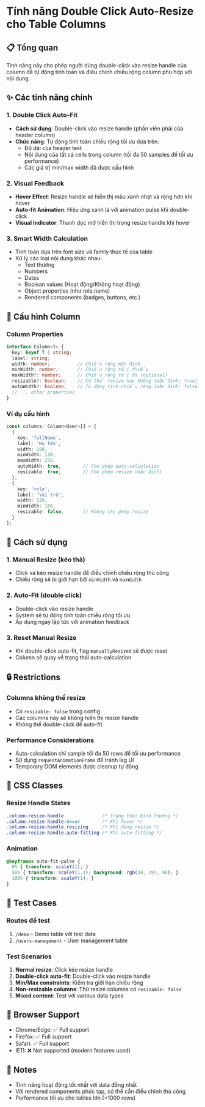 # Tính năng Double Click Auto-Resize cho Table Columns

## 📋 Tổng quan
Tính năng này cho phép người dùng double-click vào resize handle của column để tự động tính toán và điều chỉnh chiều rộng column phù hợp với nội dung.

## ✨ Các tính năng chính

### 1. Double Click Auto-Fit
- **Cách sử dụng**: Double-click vào resize handle (phần viền phải của header column)
- **Chức năng**: Tự động tính toán chiều rộng tối ưu dựa trên:
  - Độ dài của header text
  - Nội dung của tất cả cells trong column (tối đa 50 samples để tối ưu performance)
  - Các giá trị min/max width đã được cấu hình

### 2. Visual Feedback
- **Hover Effect**: Resize handle sẽ hiển thị màu xanh nhạt và rộng hơn khi hover
- **Auto-fit Animation**: Hiệu ứng xanh lá với animation pulse khi double-click
- **Visual Indicator**: Thanh dọc mờ hiển thị trong resize handle khi hover

### 3. Smart Width Calculation
- Tính toán dựa trên font size và family thực tế của table
- Xử lý các loại nội dung khác nhau:
  - Text thường
  - Numbers
  - Dates
  - Boolean values (Hoạt động/Không hoạt động)
  - Object properties (như role.name)
  - Rendered components (badges, buttons, etc.)

## 🔧 Cấu hình Column

### Column Properties
```typescript
interface Column<T> {
  key: keyof T | string;
  label: string;
  width: number;          // Chiều rộng mặc định
  minWidth: number;       // Chiều rộng tối thiểu
  maxWidth?: number;      // Chiều rộng tối đa (optional)
  resizable?: boolean;    // Có thể resize hay không (mặc định: true)
  autoWidth?: boolean;    // Tự động tính chiều rộng (mặc định: false)
  // ... other properties
}
```

### Ví dụ cấu hình
```typescript
const columns: Column<User>[] = [
  {
    key: 'fullName',
    label: 'Họ tên',
    width: 180,
    minWidth: 120,
    maxWidth: 250,
    autoWidth: true,        // Cho phép auto-calculation
    resizable: true,        // Cho phép resize (mặc định)
  },
  {
    key: 'role',
    label: 'Vai trò', 
    width: 120,
    minWidth: 100,
    resizable: false,       // Không cho phép resize
  }
];
```

## 🎯 Cách sử dụng

### 1. Manual Resize (kéo thả)
- Click và kéo resize handle để điều chỉnh chiều rộng thủ công
- Chiều rộng sẽ bị giới hạn bởi `minWidth` và `maxWidth`

### 2. Auto-Fit (double click)
- Double-click vào resize handle
- System sẽ tự động tính toán chiều rộng tối ưu
- Áp dụng ngay lập tức với animation feedback

### 3. Reset Manual Resize
- Khi double-click auto-fit, flag `manuallyResized` sẽ được reset
- Column sẽ quay về trạng thái auto-calculation

## 🔒 Restrictions

### Columns không thể resize
- Có `resizable: false` trong config
- Các columns này sẽ không hiển thị resize handle
- Không thể double-click để auto-fit

### Performance Considerations
- Auto-calculation chỉ sample tối đa 50 rows để tối ưu performance
- Sử dụng `requestAnimationFrame` để tránh lag UI
- Temporary DOM elements được cleanup tự động

## 🎨 CSS Classes

### Resize Handle States
```css
.column-resize-handle              /* Trạng thái bình thường */
.column-resize-handle:hover        /* Khi hover */
.column-resize-handle.resizing     /* Khi đang resize */
.column-resize-handle.auto-fitting /* Khi auto-fitting */
```

### Animation
```css
@keyframes auto-fit-pulse {
  0% { transform: scaleY(1); }
  50% { transform: scaleY(1.1); background: rgb(34, 197, 94); }
  100% { transform: scaleY(1); }
}
```

## 🧪 Test Cases

### Routes để test
1. `/demo` - Demo table với test data
2. `/users-management` - User management table

### Test Scenarios
1. **Normal resize**: Click kéo resize handle
2. **Double-click auto-fit**: Double-click vào resize handle
3. **Min/Max constraints**: Kiểm tra giới hạn chiều rộng
4. **Non-resizable columns**: Thử resize columns có `resizable: false`
5. **Mixed content**: Test với various data types

## 🚀 Browser Support
- Chrome/Edge: ✅ Full support
- Firefox: ✅ Full support  
- Safari: ✅ Full support
- IE11: ❌ Not supported (modern features used)

## 📝 Notes
- Tính năng hoạt động tốt nhất với data đồng nhất
- Với rendered components phức tạp, có thể cần điều chỉnh thủ công
- Performance tối ưu cho tables lớn (>1000 rows)
